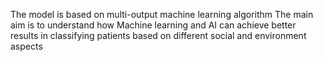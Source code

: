The model is based on multi-output machine learning algorithm
The main aim is to understand how Machine learning and AI can achieve better results in classifying patients based on different social and environment aspects
